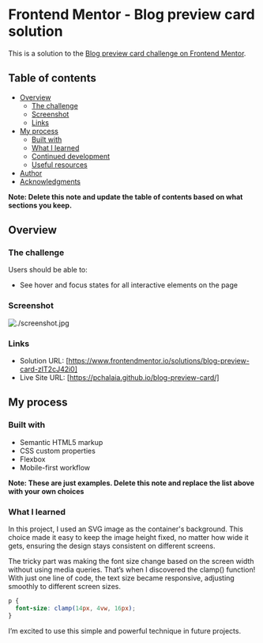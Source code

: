 # Frontend Mentor - Blog preview card solution

This is a solution to the [Blog preview card challenge on Frontend Mentor](https://www.frontendmentor.io/challenges/blog-preview-card-ckPaj01IcS). 

## Table of contents

- [Overview](#overview)
  - [The challenge](#the-challenge)
  - [Screenshot](#screenshot)
  - [Links](#links)
- [My process](#my-process)
  - [Built with](#built-with)
  - [What I learned](#what-i-learned)
  - [Continued development](#continued-development)
  - [Useful resources](#useful-resources)
- [Author](#author)
- [Acknowledgments](#acknowledgments)

**Note: Delete this note and update the table of contents based on what sections you keep.**

## Overview

### The challenge

Users should be able to:

- See hover and focus states for all interactive elements on the page

### Screenshot

![./screenshot.jpg](./screenshot.jpg)

### Links

- Solution URL: [https://www.frontendmentor.io/solutions/blog-preview-card-zIT2cJ42i0]
- Live Site URL: [https://pchalaia.github.io/blog-preview-card/]

## My process

### Built with

- Semantic HTML5 markup
- CSS custom properties
- Flexbox
- Mobile-first workflow


**Note: These are just examples. Delete this note and replace the list above with your own choices**

### What I learned

In this project, I used an SVG image as the container's background. This choice made it easy to keep the image height fixed, no matter how wide it gets, ensuring the design stays consistent on different screens.

The tricky part was making the font size change based on the screen width without using media queries. That’s when I discovered the clamp() function! With just one line of code, the text size became responsive, adjusting smoothly to different screen sizes.
```css
p {
  font-size: clamp(14px, 4vw, 16px);
}
```

I’m excited to use this simple and powerful technique in future projects.
